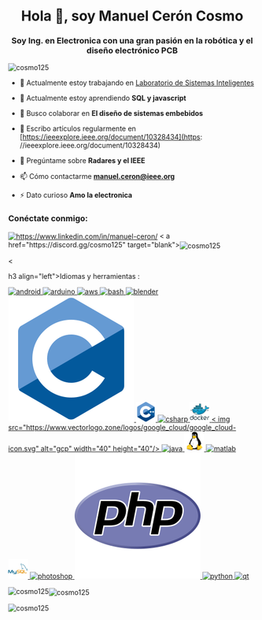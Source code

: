 <h1 align="center">Hola 👋, soy Manuel Cerón Cosmo</h1>
<h3 align="center">Soy Ing. en Electronica con una gran pasión en la robótica y el diseño electrónico PCB</h3>

<p align="left"> <img src="https://komarev.com/ghpvc/?username=cosmo125&label=Profile%20views&color= 0e75b6&style=flat" alt="cosmo125" /> </p>

- 🔭 Actualmente estoy trabajando en [Laboratorio de Sistemas Inteligentes](https://sistemasinteligentes.utp.ac.pa/)

- 🌱 Actualmente estoy aprendiendo **SQL y javascript**

- 👯 Busco colaborar en **El diseño de sistemas embebidos**

- 📝 Escribo artículos regularmente en [https://ieeexplore.ieee.org/document/10328434](https: //ieeexplore.ieee.org/document/10328434)

- 💬 Pregúntame sobre **Radares y el IEEE**

- 📫 Cómo contactarme **manuel.ceron@ieee.org**

- ⚡ Dato curioso **Amo la electronica**

<h3 align="left">Conéctate conmigo:</h3>
<p align="left">
<a href="https://linkedin.com/in/https://www.linkedin. com/in/manuel-ceron/" target="blank"><img align="center" src="https://raw.githubusercontent.com/rahuldkjain/github-profile-readme-generator/master/src/images /icons/Social/linked-in-alt.svg" alt="https://www.linkedin.com/in/manuel-ceron/" height="30" width="40" /></a>
< a href="https://discord.gg/cosmo125" target="blank"><img align="center" src="https://raw.githubusercontent.com/rahuldkjain/github-profile-readme-generator/ master/src/images/icons/Social/discord.svg" alt="cosmo125" height="30" width="40" /></a> </p>
<

h3 align="left">Idiomas y herramientas :</h3>
<p align="left"> <a href="https://developer.android.com" target="_blank" rel="noreferrer"> <img src="https://raw.githubusercontent.com/devicons /devicon/master/icons/android/android-original-wordmark.svg" alt="android" width="40" height="40"/> </a> <a href="https://www.arduino .cc/" target="_blank" rel="noreferrer"> <img src="https://cdn.worldvectorlogo.com/logos/arduino-1.svg" alt="arduino" width="40" height= "40"/> </a> <a href="https://aws.amazon.com" target="_blank" rel="noreferrer"> <img src="https://raw.githubusercontent.com/ devicons/devicon/master/icons/amazonwebservices/amazonwebservices-original-wordmark.svg" alt="aws" width="40" height="40"/> </a> <a href="https://www. gnu.org/software/bash/" target="_blank" rel="noreferrer"> <img src="https://www.vectorlogo.zone/logos/gnu_bash/gnu_bash-icon.svg" alt="bash" ancho="40" alto="40"/> </a> <a href="https://www.blender.org/" target="_blank" rel="noreferrer"> <img src="https: //download.blender.org/branding/community/blender_community_badge_white.svg" alt="blender" width="40" height="40"/> </a> <a href="https://www.cprogramming. com/" target="_blank" rel="noreferrer"> <img src="https://raw.githubusercontent.com/devicons/devicon/master/icons/c/c-original.svg" alt="c" ancho="40" alto="40"/> </a> <a href="https://www.w3schools.com/cpp/" target="_blank" rel="noreferrer"> <img src=" https://raw.githubusercontent.com/devicons/devicon/master/icons/cplusplus/cplusplus-original.svg" alt="cplusplus" width="40" height="40"/> </a> <a href ="https://www.w3schools.com/cs/" target="_blank" rel="noreferrer"> <img src="https://raw.githubusercontent.com/devicons/devicon/master/icons/csharp /csharp-original.svg" alt="csharp" width="40" height="40"/> </a> <a href="https://www.docker.com/" target="_blank" rel ="noreferrer"> <img src="https://raw.githubusercontent.com/devicons/devicon/master/icons/docker/docker-original-wordmark.svg" alt="docker" width="40" height="40"/> </a> <a href="https://cloud.google.com" target="_blank" rel="noreferrer"> < img src="https://www.vectorlogo.zone/logos/google_cloud/google_cloud-icon.svg" alt="gcp" width="40" height="40"/> </a> <a href=" https://www.java.com" target="_blank" rel="noreferrer"> <img src="https://raw.githubusercontent.com/devicons/devicon/master/icons/java/java-original. svg" alt="java" width="40" height="40"/> </a> <a href="https://www.linux.org/" target="_blank" rel="noreferrer"> <img src="https://raw.githubusercontent.com/devicons/devicon/master/icons/linux/linux-original.svg" alt="linux" width="40" height="40"/> </ a> <a href="https://www.mathworks.com/" target="_blank" rel="noreferrer"> <img src="https://upload.wikimedia.org/wikipedia/commons/2/ 21/Matlab_Logo.png" alt="matlab" width="40" height="40"/> </a> <a href="https://www.mysql.com/" target="_blank" rel= "noreferrer"> <img src="https://raw.githubusercontent.com/devicons/devicon/master/icons/mysql/mysql-original-wordmark.svg" alt="mysql" width="40" height=" 40"/> </a> <a href="https://www.photoshop.com/en" target="_blank" rel="noreferrer"> <img src="https://raw.githubusercontent.com /devicons/devicon/master/icons/photoshop/photoshop-line.svg" alt="photoshop" width="40" height="40"/> </a> <a href="https://www.php .net" target="_blank" rel="noreferrer"> <img src="https://raw.githubusercontent.com/devicons/devicon/master/icons/php/php-original.svg" alt="php" ancho="40" alto="40"/> </a> <a href="https://www.python.org" target="_blank" rel="noreferrer"> <img src="https:/ /raw.githubusercontent.com/devicons/devicon/master/icons/python/python-original.svg" alt="python" width="40" height="40"/> </a> <a href="https ://www.qt.io/" target="_blank" rel="noreferrer"> <img src="https://upload.wikimedia.org/wikipedia/commons/0/0b/Qt_logo_2016.svg" alt="qt" ancho="40" alto="40"/> </a> </p>

<p><img align="left" src="https://github-readme-stats.vercel.app/api/top-langs?username=cosmo125&show_icons=true&locale=en&layout=compact" alt="cosmo125" /> </p>

<p> <img align="center" src="https://github-readme-stats.vercel.app/api?username=cosmo125&show_icons=true&locale=en" alt="cosmo125" /> </p>

<p><img align="center" src="https://github-readme-streak-stats.herokuapp.com/?user=cosmo125&" alt="cosmo125" /></p>
